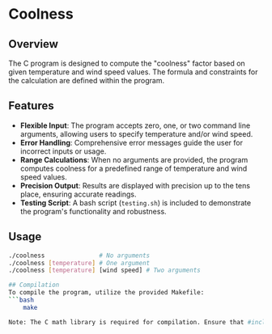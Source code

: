 # Coolness

## Overview

The C program is designed to compute the "coolness" factor based on given temperature and wind speed values. The formula and constraints for the calculation are defined within the program.

## Features

- **Flexible Input**: The program accepts zero, one, or two command line arguments, allowing users to specify temperature and/or wind speed.
- **Error Handling**: Comprehensive error messages guide the user for incorrect inputs or usage.
- **Range Calculations**: When no arguments are provided, the program computes coolness for a predefined range of temperature and wind speed values.
- **Precision Output**: Results are displayed with precision up to the tens place, ensuring accurate readings.
- **Testing Script**: A bash script (`testing.sh`) is included to demonstrate the program's functionality and robustness.

## Usage

```bash
./coolness               # No arguments
./coolness [temperature] # One argument
./coolness [temperature] [wind speed] # Two arguments

## Compilation
To compile the program, utilize the provided Makefile:
```bash
    make

Note: The C math library is required for compilation. Ensure that #include <math.h> is present in coolness.c and -lm is added to the gcc command in the Makefile.
